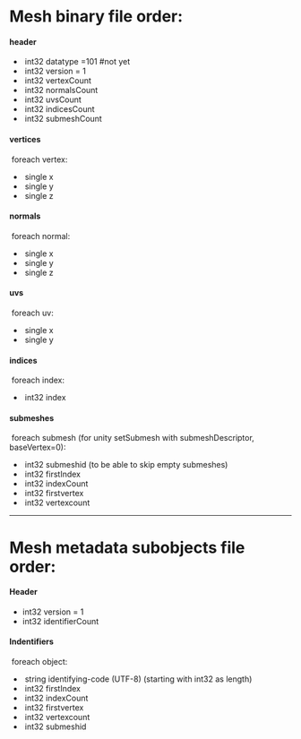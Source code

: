 # Mesh binary file order:

#### header

- ​	int32 datatype =101 #not yet
- ​	int32 version = 1
- ​	int32 vertexCount
- ​	int32 normalsCount
- ​	int32 uvsCount
- ​	int32 indicesCount
- ​	int32 submeshCount

#### vertices

​	foreach vertex:

- ​	single x
- ​	single y
- ​	single z

#### normals

​	foreach normal:

- ​	single x
- ​	single y
- ​	single z	

#### uvs

​	foreach uv:

- ​	single x
- ​	single y

#### indices

​	foreach index:

- ​	int32 index
  ​	

#### submeshes

​	foreach submesh	(for unity setSubmesh with submeshDescriptor, baseVertex=0):

- ​	int32 submeshid		(to be able to skip empty submeshes)
- ​	int32 firstIndex			
- ​	int32 indexCount
- ​	int32 firstvertex
- ​	int32 vertexcount
  ​	

-------------------------------------------------------------

# Mesh metadata subobjects file order:

#### Header

- int32 version = 1
- int32 identifierCount

#### Indentifiers

​	foreach object:

- ​	string identifying-code (UTF-8)  (starting with int32 as length)
- ​	int32 firstIndex
- ​	int32 indexCount
- ​	int32 firstvertex
- ​	int32 vertexcount
- ​	int32 submeshid